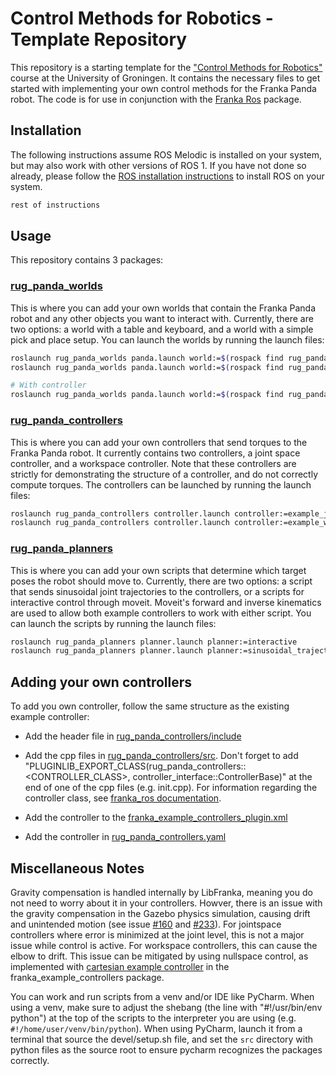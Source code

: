 # Control Methods for Robotics - Template Repository
This repository is a starting template for the ["Control Methods for Robotics"](https://ocasys.rug.nl/2025-2026/catalog/course/WMAI037-05)
course at the University of Groningen. It contains the necessary files to get started with implementing your own 
control methods for the Franka Panda robot. The code is for use in conjunction with the [Franka Ros](https://frankaemika.github.io/docs/franka_ros.html)
package.



## Installation
The following instructions assume ROS Melodic is installed on your system, but may also work with other versions of 
ROS 1. If you have not done so already, please follow the [ROS installation instructions](https://wiki.ros.org/melodic/Installation/Ubuntu)
to install ROS on your system.

```bash
rest of instructions
```

## Usage
This repository contains 3 packages: 

### [rug_panda_worlds](rug_panda_worlds)
This is where you can add your own worlds that contain the Franka Panda robot and any other objects you want to interact 
with. Currently, there are two options: a world with a table and keyboard, and a world with a simple pick and place 
setup.  You can launch the worlds by running the launch files:
```bash
roslaunch rug_panda_worlds panda.launch world:=$(rospack find rug_panda_worlds)/world/stone.sdf
roslaunch rug_panda_worlds panda.launch world:=$(rospack find rug_panda_worlds)/world/keyboard.sdf

# With controller
roslaunch rug_panda_worlds panda.launch world:=$(rospack find rug_panda_worlds)/world/stone.sdf controller:=example_jointspace_controller
```

### [rug_panda_controllers](rug_panda_controllers)
This is where you can add your own controllers that send torques to the Franka Panda robot. It currently contains two 
controllers, a joint space controller, and a workspace controller. Note that these controllers are strictly for 
demonstrating the structure of a controller, and do not correctly compute torques. The controllers can be launched by 
running the launch files:
```bash
roslaunch rug_panda_controllers controller.launch controller:=example_jointspace_controller
roslaunch rug_panda_controllers controller.launch controller:=example_workspace_controller
```

### [rug_panda_planners](rug_panda_planners) 
This is where you can add your own scripts that determine which target poses the robot should move to. Currently, there 
are two options: a script that sends sinusoidal joint trajectories to the controllers, or a scripts for interactive
control through moveit. Moveit's forward and inverse kinematics are used to allow both example controllers to work with
either script. You can launch the scripts by running the launch files:
```bash
roslaunch rug_panda_planners planner.launch planner:=interactive
roslaunch rug_panda_planners planner.launch planner:=sinusoidal_trajectory
```

## Adding your own controllers
To add you own controller, follow the same structure as the existing example controller:
- Add the header file in [rug_panda_controllers/include](rug_panda_controllers/include)

- Add the cpp files in [rug_panda_controllers/src](rug_panda_controllers/src). Don't forget to add 
"PLUGINLIB_EXPORT_CLASS(rug_panda_controllers::<CONTROLLER_CLASS>, controller_interface::ControllerBase)" at the end 
of one of the cpp files (e.g. init.cpp). For information regarding the controller class, see 
[franka_ros documentation](https://frankaemika.github.io/docs/franka_ros.html#writing-your-own-controller).

- Add the controller to the [franka_example_controllers_plugin.xml](rug_panda_controllers/franka_example_controllers_plugin.xml)

- Add the controller in [rug_panda_controllers.yaml](rug_panda_controllers/config/rug_panda_controllers.yaml) 

## Miscellaneous Notes
Gravity compensation is handled internally by LibFranka, meaning you do not need to worry about it in your controllers.
Howver, there is an issue with the gravity compensation in the Gazebo physics simulation, causing drift and unintended 
motion (see issue [#160](https://github.com/frankaemika/franka_ros/issues/160) and [#233](https://github.com/frankaemika/franka_ros/issues/233)). For jointspace controllers where error is minimized at the joint level, 
this is not a major issue while control is active. For workspace controllers, this can cause the elbow to drift. This 
issue can be mitigated by using nullspace control, as implemented with
[cartesian example controller](https://github.com/frankaemika/franka_ros/blob/develop/franka_example_controllers/src/cartesian_impedance_example_controller.cpp) in the
franka_example_controllers package. 

You can work and run scripts from a venv and/or IDE like PyCharm. When using a venv, make sure to adjust the shebang 
(the line with "#!/usr/bin/env python") at the top of the scripts to the interpreter you are using (e.g. 
`#!/home/user/venv/bin/python`). When using PyCharm, launch it from a terminal that source the devel/setup.sh file, and 
set the `src` directory with python files as the source root to ensure pycharm recognizes the packages correctly.